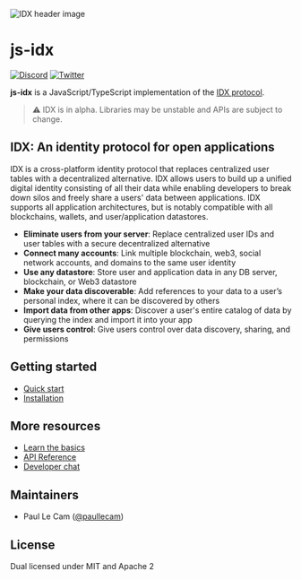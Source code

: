 ![IDX header image](https://uploads-ssl.webflow.com/5ff39a496ca3e515d3359963/5ff48347c70c7d7c48fed7ea_image-idx-rethink-identity.png)

# js-idx

[![Discord](https://img.shields.io/badge/Chat%20on-Discord-orange.svg?style=flat)](https://chat.idx.xyz)
[![Twitter](https://img.shields.io/twitter/follow/identityindex?label=Follow&style=social)](https://twitter.com/identityindex)

**js-idx** is a JavaScript/TypeScript implementation of the [IDX protocol](https://idx.xyz).

> ⚠️ IDX is in alpha. Libraries may be unstable and APIs are subject to change.

## IDX: An identity protocol for open applications

IDX is a cross-platform identity protocol that replaces centralized user tables with a decentralized alternative. IDX allows users to build up a unified digital identity consisting of all their data while enabling developers to break down silos and freely share a users' data between applications. IDX supports all application architectures, but is notably compatible with all blockchains, wallets, and user/application datastores.

- **Eliminate users from your server**: Replace centralized user IDs and user tables with a secure decentralized alternative
- **Connect many accounts**: Link multiple blockchain, web3, social network accounts, and domains to the same user identity
- **Use any datastore**: Store user and application data in any DB server, blockchain, or Web3 datastore
- **Make your data discoverable**: Add references to your data to a user’s personal index, where it can be discovered by others
- **Import data from other apps**: Discover a user's entire catalog of data by querying the index and import it into your app
- **Give users control**: Give users control over data discovery, sharing, and permissions

## Getting started

- [Quick start](https://docs.idx.xyz/build/quick-start)
- [Installation](https://docs.idx.xyz/build/installation)

## More resources

- [Learn the basics](https://docs.idx.xyz/learn/welcome)
- [API Reference](https://docs.idx.xyz/reference/idx)
- [Developer chat](https://chat.idx.xyz)

## Maintainers

- Paul Le Cam ([@paullecam](http://github.com/paullecam))

## License

Dual licensed under MIT and Apache 2

